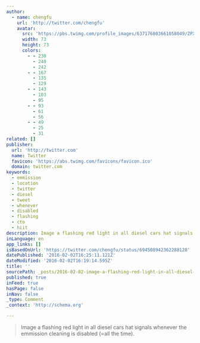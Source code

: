 ```yaml
---
author:
  - name: chengfu
    url: 'http://twitter.com/chengfu'
    avatar:
      src: 'https://pbs.twimg.com/profile_images/637176803661058049/ZPXW8er6_bigger.jpg'
      width: 73
      height: 73
      colors:
        - - 230
          - 240
          - 242
        - - 167
          - 135
          - 129
        - - 143
          - 103
          - 95
        - - 93
          - 61
          - 56
        - - 49
          - 25
          - 31
related: []
publisher:
  url: 'http://twitter.com'
  name: Twitter
  favicon: 'https://abs.twimg.com/favicons/favicon.ico'
  domain: twitter.com
keywords:
  - emmission
  - location
  - twitter
  - diesel
  - tweet
  - whenever
  - disabled
  - flashing
  - cto
  - hiit
description: Image a flashing red light in all diesel cars hat signals whenever the emmission cleaning is disabled (=all the time).
inLanguage: en
app_links: []
isBasedOnUrl: 'https://twitter.com/chengfu/status/694508942362288128'
datePublished: '2016-02-02T16:25:11.121Z'
dateModified: '2016-02-02T16:19:14.595Z'
title: ''
sourcePath: _posts/2016-02-02-image-a-flashing-red-light-in-all-diesel-cars-hat-signals-wh.md
published: true
inFeed: true
hasPage: false
inNav: false
_type: Comment
_context: 'http://schema.org'

---
```

> Image a flashing red light in all diesel cars hat signals whenever the emmission cleaning is disabled &lpar;&equals;all the time&rpar;&period;